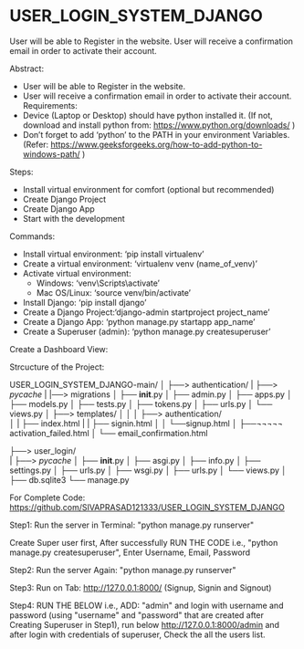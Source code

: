 # USER_LOGIN_SYSTEM_DJANGO
User will be able to Register in the website. User will receive a confirmation email in order to activate their account.

Abstract:

-	User will be able to Register in the website.
-	User will receive a confirmation email in order to activate their account.
Requirements:
-	Device (Laptop or Desktop) should have python installed it. (If not, download and install python from: 
https://www.python.org/downloads/ ) 
-	Don’t forget to add ‘python’ to the PATH in your environment Variables. (Refer: https://www.geeksforgeeks.org/how-to-add-python-to-windows-path/ )

Steps: 
-	Install virtual environment for comfort (optional but recommended)
-	Create Django Project 
-	Create Django App 
-	Start with the development

Commands: 
-	Install virtual environment: ‘pip install virtualenv’ 
-	Create a virtual environment: ‘virtualenv venv (name_of_venv)’
- Activate virtual environment:
    - Windows: ‘venv\Scripts\activate’
    - Mac OS/Linux: ‘source venv/bin/activate’ 
- Install Django: ‘pip install django’
- Create a Django Project:‘django-admin startproject project_name’  
- Create a Django App: ‘python manage.py startapp app_name’
- Create a Superuser (admin): ‘python manage.py createsuperuser’ 

Create a Dashboard View:

Strcucture of the Project:

USER_LOGIN_SYSTEM_DJANGO-main/
│
├──> authentication/
|   ├──> _pycache_
|   |──> migrations
│   ├── __init__.py
│   ├── admin.py
│   ├── apps.py
│   ├── models.py
│   ├── tests.py
│   ├── tokens.py
│   ├── urls.py
│   └── views.py
│
├──> templates/
│   │
│   ├──> authentication/  
│   |     ├── index.html
|   |     ├── signin.html
│   │     └──signup.html
│   ├──¬¬¬¬¬ activation_failed.html
│   └── email_confirmation.html

├──> user_login/   
|   ├──> _pycache_
│   ├── __init__.py
│   ├── asgi.py
│   ├── info.py
│   ├── settings.py
│   ├── urls.py
│   ├── wsgi.py
│   ├── urls.py
│   └── views.py
│
├── db.sqlite3
└── manage.py

For Complete Code:
https://github.com/SIVAPRASAD121333/USER_LOGIN_SYSTEM_DJANGO

Step1: Run the server in Terminal: "python manage.py runserver" 

Create Super user first, After successfully RUN THE CODE i.e., "python manage.py createsuperuser", Enter Username, Email, Password

Step2: Run the server Again: "python manage.py runserver"

Step3: Run on Tab: http://127.0.0.1:8000/ (Signup, Signin and Signout)

Step4: RUN THE BELOW i.e., ADD: "admin" and login with username and password (using "username" and "password" that are created after 
       Creating Superuser in Step1), run below http://127.0.0.1:8000/admin and after login with credentials of superuser,
       Check the all the users list.

